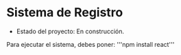<h1> Sistema de Registro </h1>

- Estado del proyecto: En construcción.

Para ejecutar el sistema, debes poner:
'''npm install react'''
